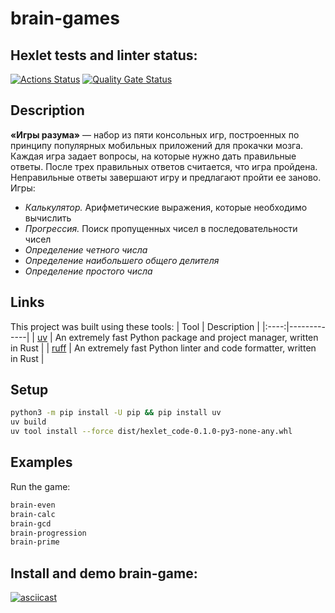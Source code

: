 # brain-games

## Hexlet tests and linter status:
[![Actions Status](https://github.com/alexa-brave/python-project-49/actions/workflows/hexlet-check.yml/badge.svg)](https://github.com/alexa-brave/python-project-49/actions)
[![Quality Gate Status](https://sonarcloud.io/api/project_badges/measure?project=alexa-brave_brain-games&metric=alert_status)](https://sonarcloud.io/summary/new_code?id=alexa-brave_brain-games)

## Description
**«Игры разума»** — набор из пяти консольных игр, построенных по принципу популярных мобильных приложений для прокачки мозга. Каждая игра задает вопросы, на которые нужно дать правильные ответы. После трех правильных ответов считается, что игра пройдена. Неправильные ответы завершают игру и предлагают пройти ее заново. Игры:

* _Калькулятор._ Арифметические выражения, которые необходимо вычислить
* _Прогрессия._ Поиск пропущенных чисел в последовательности чисел
* _Определение четного числа_
* _Определение наибольшего общего делителя_
* _Определение простого числа_

## Links
This project was built using these tools:
| Tool | Description |
|:----:|-------------|
| [uv](https://docs.astral.sh/uv/) | An extremely fast Python package and project manager, written in Rust |
| [ruff](https://docs.astral.sh/ruff/) | An extremely fast Python linter and code formatter, written in Rust |

## Setup
```bash
python3 -m pip install -U pip && pip install uv
uv build
uv tool install --force dist/hexlet_code-0.1.0-py3-none-any.whl
```
## Examples
Run the game:
```bash
brain-even
brain-calc
brain-gcd
brain-progression
brain-prime
```

## Install and demo brain-game:
[![asciicast](https://asciinema.org/a/ISlo2bvdem0VXFwstEclVSRLu.svg)](https://asciinema.org/a/ISlo2bvdem0VXFwstEclVSRLu)
